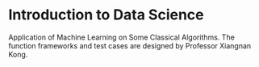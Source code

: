 # Introduction to Data Science
Application of Machine Learning on Some Classical Algorithms. The function frameworks and test cases are designed by Professor Xiangnan Kong.
